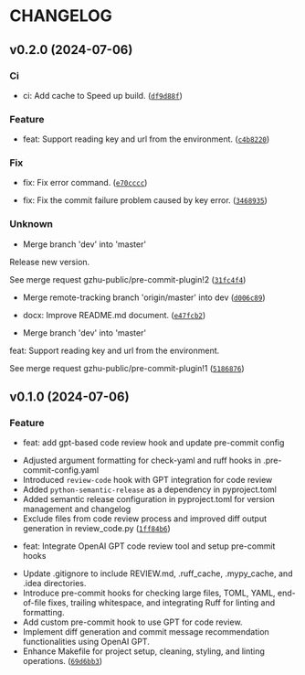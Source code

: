 # CHANGELOG

## v0.2.0 (2024-07-06)

### Ci

* ci: Add cache to Speed up build. ([`df9d88f`](http://172.22.121.51:8929/gzhu-public/pre-commit-plugin/-/commit/df9d88f32874438008b696c777b0c9c9517b2327))

### Feature

* feat: Support reading key and url from the environment. ([`c4b8220`](http://172.22.121.51:8929/gzhu-public/pre-commit-plugin/-/commit/c4b8220ab98de752863ea502eaf46c746a763538))

### Fix

* fix: Fix error command. ([`e70cccc`](http://172.22.121.51:8929/gzhu-public/pre-commit-plugin/-/commit/e70cccc78c75930816152512cecea09b59643697))

* fix: Fix the commit failure problem caused by key error. ([`3468935`](http://172.22.121.51:8929/gzhu-public/pre-commit-plugin/-/commit/34689359c6c0fcb7be673d26e888c3a94be66bd9))

### Unknown

* Merge branch &#39;dev&#39; into &#39;master&#39;

Release new version.

See merge request gzhu-public/pre-commit-plugin!2 ([`31fc4f4`](http://172.22.121.51:8929/gzhu-public/pre-commit-plugin/-/commit/31fc4f4dd50ee07a353d0324218b9cd709667faa))

* Merge remote-tracking branch &#39;origin/master&#39; into dev ([`d006c89`](http://172.22.121.51:8929/gzhu-public/pre-commit-plugin/-/commit/d006c8950deb74208c83854e0f9a944c54a6f8d2))

* docx: Improve README.md document. ([`e47fcb2`](http://172.22.121.51:8929/gzhu-public/pre-commit-plugin/-/commit/e47fcb2a66f98741b24877fc3bcb543224f2554f))

* Merge branch &#39;dev&#39; into &#39;master&#39;

feat: Support reading key and url from the environment.

See merge request gzhu-public/pre-commit-plugin!1 ([`5186876`](http://172.22.121.51:8929/gzhu-public/pre-commit-plugin/-/commit/5186876260a9f82e889563d456f6eb1aa10d0de7))

## v0.1.0 (2024-07-06)

### Feature

* feat: add gpt-based code review hook and update pre-commit config

- Adjusted argument formatting for check-yaml and ruff hooks in .pre-commit-config.yaml
- Introduced `review-code` hook with GPT integration for code review
- Added `python-semantic-release` as a dependency in pyproject.toml
- Added semantic release configuration in pyproject.toml for version management and changelog
- Exclude files from code review process and improved diff output generation in review_code.py ([`1ff84b6`](http://172.22.121.51:8929/gzhu-public/pre-commit-plugin/-/commit/1ff84b69c6074dbab766aba7f8d8bbd2e5c05c0c))

* feat: Integrate OpenAI GPT code review tool and setup pre-commit hooks

- Update .gitignore to include REVIEW.md, .ruff_cache, .mypy_cache, and .idea directories.
- Introduce pre-commit hooks for checking large files, TOML, YAML, end-of-file fixes, trailing whitespace, and integrating Ruff for linting and formatting.
- Add custom pre-commit hook to use GPT for code review.
- Implement diff generation and commit message recommendation functionalities using OpenAI GPT.
- Enhance Makefile for project setup, cleaning, styling, and linting operations. ([`69d6bb3`](http://172.22.121.51:8929/gzhu-public/pre-commit-plugin/-/commit/69d6bb3655815e9503f8c83b127eab13bbec8d44))
